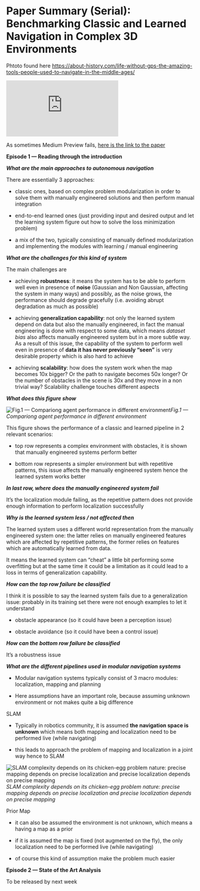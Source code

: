 
# Paper Summary (Serial): Benchmarking Classic and Learned Navigation in Complex 3D Environments

Phtoto found here https://about-history.com/life-without-gps-the-amazing-tools-people-used-to-navigate-in-the-middle-ages/

<iframe src="https://medium.com/media/2a9f526a9fd94e6600e856845b75e172" frameborder=0></iframe>

As sometimes Medium Preview fails, [here is the link to the paper](https://arxiv.org/abs/1901.10915)

**Episode 1 — Reading through the introduction**

***What are the main approaches to autonomous navigation***

There are essentially 3 approaches:

* classic ones, based on complex problem modularization in order to solve them with manually engineered solutions and then perform manual integration

* end-to-end learned ones (just providing input and desired output and let the learning system figure out how to solve the loss minimization problem)

* a mix of the two, typically consisting of manually defined modularization and implementing the modules with learning / manual engineering

***What are the challenges for this kind of system***

The main challenges are

* achieving **robustness**: it means the system has to be able to perform well even in presence of **noise** (Gaussian and Non Gaussian, affecting the system in many ways) and possibly, as the noise grows, the performance should degrade gracefully (i.e. avoiding abrupt degradation as much as possible)

* achieving **generalization capability**: not only the learned system depend on data but also the manually engineered, in fact the manual engineering is done with respect to some data, which means *dataset bias* also affects manually engineered system but in a more subtle way. As a result of this issue, the capability of the system to perform well even in presence of **data it has never previously “seen”** is very desirable property which is also hard to achieve

* achieving **scalability**: how does the system work when the map becomes 10x bigger? Or the path to navigate becomes 50x longer? Or the number of obstacles in the scene is 30x and they move in a non trivial way? 
Scalability challenge touches different aspects

***What does this figure show***

![Fig.1 — Compariong agent performance in different environment](https://cdn-images-1.medium.com/max/2000/1*-naGFRhKDuvngvBEiOwUxA.png)*Fig.1 — Compariong agent performance in different environment*

This figure shows the performance of a classic and learned pipeline in 2 relevant scenarios:

* top row represents a complex environment with obstacles, it is shown that manually engineered systems perform better

* bottom row represents a simpler environment but with repetitive patterns, this issue affects the manually engineered system hence the learned system works better

***In last row, where does the manually engineered system fail***

It’s the localization module failing, as the repetitive pattern does not provide enough information to perform localization successfully

***Why is the learned system less / not affected then***

The learned system uses a different world representation from the manually engineered system one: the latter relies on manually engineered features which are affected by repetitive patterns, the former relies on features which are automatically learned from data.

It means the learned system can “cheat” a little bit performing some overfitting but at the same time it could be a limitation as it could lead to a loss in terms of generalization capability.

***How can the top row failure be classified***

I think it is possible to say the learned system fails due to a generalization issue: probably in its training set there were not enough examples to let it understand

* obstacle appearance (so it could have been a perception issue)

* obstacle avoidance (so it could have been a control issue)

***How can the bottom row failure be classified***

It’s a robustness issue

***What are the different pipelines used in modular navigation systems***

* Modular navigation systems typically consist of 3 macro modules: localization, mapping and planning

* Here assumptions have an important role, because assuming unknown environment or not makes quite a big difference

SLAM

* Typically in robotics community, it is assumed **the navigation space is unknown** which means both mapping and localization need to be performed live (while navigating)

* this leads to approach the problem of mapping and localization in a joint way hence to SLAM

![SLAM complexity depends on its chicken-egg problem nature: precise mapping depends on precise localization and precise localization depends on precise mapping](https://cdn-images-1.medium.com/max/2000/1*Aiis3d7kzgP2zTeQP2VSag.png)*SLAM complexity depends on its chicken-egg problem nature: precise mapping depends on precise localization and precise localization depends on precise mapping*

Prior Map

* it can also be assumed the environment is not unknown, which means a having a map as a prior

* if it is assumed the map is fixed (not augmented on the fly), the only localization need to be performed live (while navigating)

* of course this kind of assumption make the problem much easier

**Episode 2 — State of the Art Analysis**

To be released by next week
